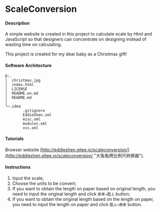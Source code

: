 # ScaleConversion

#### Description
A simple website is created in this project to calculate scale by Html and JavaScript so that designers can concentrate on designing instead of wasting time on calculating.

This project is created for my dear baby as a Christmas gift!

#### Software Architecture
```
D:.
│  christmas.jpg
│  index.html
│  LICENSE
│  README.en.md
│  README.md
│
└─.idea
        .gitignore
        EddieShen.iml
        misc.xml
        modules.xml
        vcs.xml
```

#### Tutorials

Browser website [http://eddieshen.gitee.io/scaleconversion/](http://eddieshen.gitee.io/scaleconversion/ "大兔兔牌比例尺转换器").

#### Instructions

1.  Input the scale;
2.  Choose the units to be convert;
3.  If you want to obtain the length on paper based on original length, you need to input the original length and click `原来→图上` button;
4.  If you want to obtain the original length based on the length on paper, you need to input the length on paper and click `图上→原来` button.
